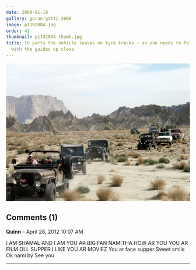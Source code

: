 ```yaml
---
date: 2008-01-18
gallery: goran-gatti-2008
image: p1192884.jpg
order: 41
thumbnail: p1192884-thumb.jpg
title: In parts the vehicle leaves no tyre tracks - so one needs to follow the Jeep
  with the guides up close
---
```


![In parts the vehicle leaves no tyre tracks - so one needs to follow the Jeep with the guides up close](./p1192884.jpg)

<div id="comments">

## Comments (1)

**Quinn** - April 28, 2012 10:07 AM

I AM SHAMAL AND I AM YOU AR BIG FAN NAMITHA HOW AR YOU YOU AR FILM OLL SUPPER I LIKE YOU AR MOVIEZ You ar face supper Sweet smile Ok nami by See you

---

</div>